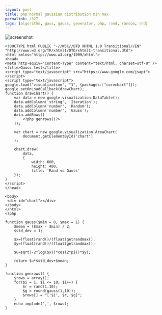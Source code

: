 ```yaml
---
layout: post
title: php normal gaussian distribution min max
permalink: /327
tags: [algorithm, gaus, gauss, generator, php, rand, random, rnd]
---
```


![screenshot](http://mac-blog.org.ua/wp-content/uploads/rnd_vb_gauss.png)

    <!DOCTYPE html PUBLIC "-//W3C//DTD XHTML 1.0 Transitional//EN" "http://www.w3.org/TR/xhtml1/DTD/xhtml1-transitional.dtd">
    <html xmlns="http://www.w3.org/1999/xhtml">
    <head>
    <meta http-equiv="Content-Type" content="text/html; charset=utf-8" />
    <title>Gauss test</title>
    <script type="text/javascript" src="https://www.google.com/jsapi"></script>
    <script type="text/javascript">
    google.load("visualization", "1", {packages:["corechart"]});
    google.setOnLoadCallback(drawChart);
    function drawChart() {
        var data = new google.visualization.DataTable();
        data.addColumn('string', 'Iteration');
        data.addColumn('number', 'Random');
        data.addColumn('number', 'Gauss');
        data.addRows([
            <?php genrows()?>
        ]);

        var chart = new google.visualization.AreaChart(
            document.getElementById('chart')
        );

        chart.draw(
            data,
            {
                width: 600,
                height: 400,
                title: 'Rand vs Gauss'
        });
    }
    </script>
    </head>

    <body>
     <div id="chart"></div>
    </body>
    </html>
    <?php

    function gauss($min = 0, $max = 1) {
        $mean = ($max - $min) / 2;
        $std_dev = 1;

        $x=(float)rand()/(float)getrandmax();
        $y=(float)rand()/(float)getrandmax();

        $u=sqrt(-2*log($x))*cos(2*pi()*$y);

        return $u*$std_dev+$mean;
    }

    function genrows() {
        $rows = array();
        for($i = 1; $i <= 10; $i++) {
            $r = rand(1,10);
            $g = round(gauss(1,10));
            $rows[] = "['$i', $r, $g]";
        }
        echo implode(',', $rows);
    }
